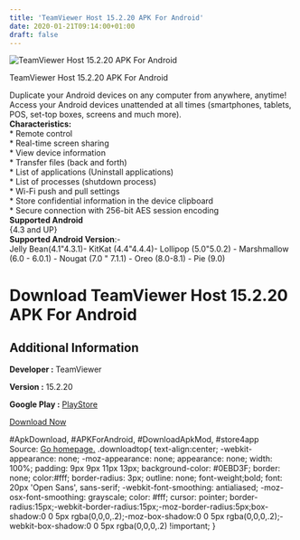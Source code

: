 ```yaml
---
title: 'TeamViewer Host 15.2.20 APK For Android'
date: 2020-01-21T09:14:00+01:00
draft: false
---
```


![TeamViewer Host 15.2.20 APK For Android](https://i2.wp.com/apkhome.net/wp-content/uploads/2020/01/TeamViewer-Host-15.2.20.png "TeamViewer Host 15.2.20 APK For Android")

  

TeamViewer Host 15.2.20 APK For Android

Duplicate your Android devices on any computer from anywhere, anytime! Access your Android devices unattended at all times (smartphones, tablets, POS, set-top boxes, screens and much more).  
**Characteristics:**  
\* Remote control  
\* Real-time screen sharing  
\* View device information  
\* Transfer files (back and forth)  
\* List of applications (Uninstall applications)  
\* List of processes (shutdown process)  
\* Wi-Fi push and pull settings  
\* Store confidential information in the device clipboard  
\* Secure connection with 256-bit AES session encoding  
**Supported Android**  
{4.3 and UP}  
**Supported Android Version**:-  
Jelly Bean(4.1"4.3.1)- KitKat (4.4"4.4.4)- Lollipop (5.0"5.0.2) - Marshmallow (6.0 - 6.0.1) - Nougat (7.0 " 7.1.1) - Oreo (8.0-8.1) - Pie (9.0)

Download TeamViewer Host 15.2.20 APK For Android
================================================

Additional Information
----------------------

**Developer :** TeamViewer

**Version :** 15.2.20

**Google Play :** [PlayStore](https://play.google.com/store/apps/details?id=com.teamviewer.host.market)

  

[Download Now](https://store4app.co/post/teamviewer-host-15-2-20-apk-for-android_1579594025)

  
#ApkDownload, #APKForAndroid, #DownloadApkMod, #store4app  
Source: [Go homepage.](https://store4app.co/post/teamviewer-host-15-2-20-apk-for-android_1579594025) .downloadtop{ text-align:center; -webkit-appearance: none; -moz-appearance: none; appearance: none; width: 100%; padding: 9px 9px 11px 13px; background-color: #0EBD3F; border: none; color:#fff; border-radius: 3px; outline: none; font-weight;bold; font: 20px 'Open Sans', sans-serif; -webkit-font-smoothing: antialiased; -moz-osx-font-smoothing: grayscale; color: #fff; cursor: pointer; border-radius:15px;-webkit-border-radius:15px;-moz-border-radius:5px;box-shadow:0 0 5px rgba(0,0,0,.2);-moz-box-shadow:0 0 5px rgba(0,0,0,.2);-webkit-box-shadow:0 0 5px rgba(0,0,0,.2) !important; }